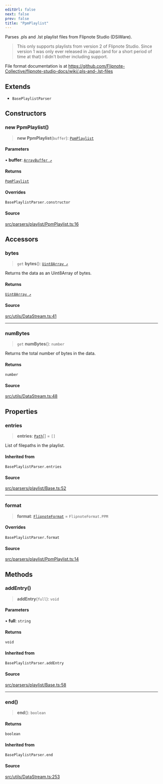 ```yaml
---
editUrl: false
next: false
prev: false
title: "PpmPlaylist"
---
```


Parses .pls and .lst playlist files from Flipnote Studio (DSiWare).

> This only supports playlists from version 2 of Flipnote Studio.
> Since version 1 was only ever released in Japan (and for a short period of time at that) I didn't bother including support.

File format documentation is at https://github.com/Flipnote-Collective/flipnote-studio-docs/wiki/.pls-and-.lst-files

## Extends

- `BasePlaylistParser`

## Constructors

### new PpmPlaylist()

> **new PpmPlaylist**(`buffer`): [`PpmPlaylist`](/api/namespaces/playlist/classes/ppmplaylist/)

#### Parameters

• **buffer**: [`ArrayBuffer ↗️`]( https://developer.mozilla.org/docs/Web/JavaScript/Reference/Global_Objects/ArrayBuffer )

#### Returns

[`PpmPlaylist`](/api/namespaces/playlist/classes/ppmplaylist/)

#### Overrides

`BasePlaylistParser.constructor`

#### Source

[src/parsers/playlist/PpmPlaylist.ts:16](https://github.com/jaames/flipnote.js/blob/afe27e228e29d19d2dff33dfb324ba35dc913507/src/parsers/playlist/PpmPlaylist.ts#L16)

## Accessors

### bytes

> `get` **bytes**(): [`Uint8Array ↗️`]( https://developer.mozilla.org/docs/Web/JavaScript/Reference/Global_Objects/Uint8Array )

Returns the data as an Uint8Array of bytes.

#### Returns

[`Uint8Array ↗️`]( https://developer.mozilla.org/docs/Web/JavaScript/Reference/Global_Objects/Uint8Array )

#### Source

[src/utils/DataStream.ts:41](https://github.com/jaames/flipnote.js/blob/afe27e228e29d19d2dff33dfb324ba35dc913507/src/utils/DataStream.ts#L41)

***

### numBytes

> `get` **numBytes**(): `number`

Returns the total number of bytes in the data.

#### Returns

`number`

#### Source

[src/utils/DataStream.ts:48](https://github.com/jaames/flipnote.js/blob/afe27e228e29d19d2dff33dfb324ba35dc913507/src/utils/DataStream.ts#L48)

## Properties

### entries

> **entries**: [`Path`](/api/namespaces/playlist/interfaces/path/)[] = `[]`

List of filepaths in the playlist.

#### Inherited from

`BasePlaylistParser.entries`

#### Source

[src/parsers/playlist/Base.ts:52](https://github.com/jaames/flipnote.js/blob/afe27e228e29d19d2dff33dfb324ba35dc913507/src/parsers/playlist/Base.ts#L52)

***

### format

> **format**: [`FlipnoteFormat`](/api/enumerations/flipnoteformat/) = `FlipnoteFormat.PPM`

#### Overrides

`BasePlaylistParser.format`

#### Source

[src/parsers/playlist/PpmPlaylist.ts:14](https://github.com/jaames/flipnote.js/blob/afe27e228e29d19d2dff33dfb324ba35dc913507/src/parsers/playlist/PpmPlaylist.ts#L14)

## Methods

### addEntry()

> **addEntry**(`full`): `void`

#### Parameters

• **full**: `string`

#### Returns

`void`

#### Inherited from

`BasePlaylistParser.addEntry`

#### Source

[src/parsers/playlist/Base.ts:58](https://github.com/jaames/flipnote.js/blob/afe27e228e29d19d2dff33dfb324ba35dc913507/src/parsers/playlist/Base.ts#L58)

***

### end()

> **end**(): `boolean`

#### Returns

`boolean`

#### Inherited from

`BasePlaylistParser.end`

#### Source

[src/utils/DataStream.ts:253](https://github.com/jaames/flipnote.js/blob/afe27e228e29d19d2dff33dfb324ba35dc913507/src/utils/DataStream.ts#L253)
